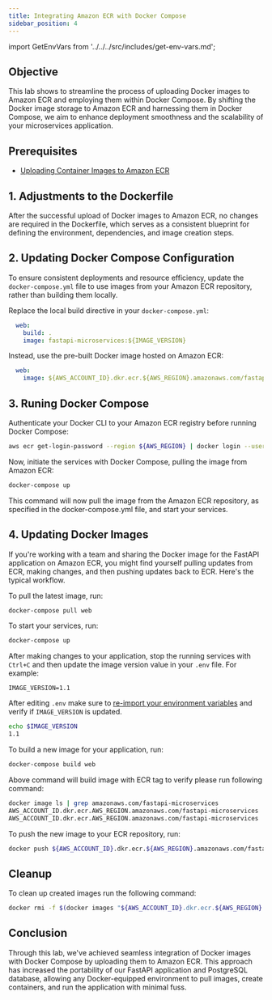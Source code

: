 ```yaml
---
title: Integrating Amazon ECR with Docker Compose
sidebar_position: 4
---
```

import GetEnvVars from '../../../src/includes/get-env-vars.md';

## Objective
This lab shows to streamline the process of uploading Docker images to Amazon ECR and employing them within Docker Compose. By shifting the Docker image storage to Amazon ECR and harnessing them in Docker Compose, we aim to enhance deployment smoothness and the scalability of your microservices application.

## Prerequisites
- [Uploading Container Images to Amazon ECR](upload-ecr.md)

<!--This is a shared file at src/includes/get-env-vars.md that tells users to navigate to the 'python-fastapi-demo-docker' directory where their environment variables are sourced.-->
<GetEnvVars />

## 1. Adjustments to the Dockerfile
After the successful upload of Docker images to Amazon ECR, no changes are required in the Dockerfile, which serves as a consistent blueprint for defining the environment, dependencies, and image creation steps.

## 2. Updating Docker Compose Configuration
To ensure consistent deployments and resource efficiency, update the `docker-compose.yml` file to use images from your Amazon ECR repository, rather than building them locally.

Replace the local build directive in your `docker-compose.yml`:
```yaml
  web:
    build: .
    image: fastapi-microservices:${IMAGE_VERSION}
```

Instead, use the pre-built Docker image hosted on Amazon ECR:
```yaml
  web:
    image: ${AWS_ACCOUNT_ID}.dkr.ecr.${AWS_REGION}.amazonaws.com/fastapi-microservices:${IMAGE_VERSION}
```

## 3. Runing Docker Compose
Authenticate your Docker CLI to your Amazon ECR registry before running Docker Compose:
```bash
aws ecr get-login-password --region ${AWS_REGION} | docker login --username AWS --password-stdin ${AWS_ACCOUNT_ID}.dkr.ecr.${AWS_REGION}.amazonaws.com
```

Now, initiate the services with Docker Compose, pulling the image from Amazon ECR:
```bash
docker-compose up
```
This command will now pull the image from the Amazon ECR repository, as specified in the docker-compose.yml file, and start your services.

## 4. Updating Docker Images
If you're working with a team and sharing the Docker image for the FastAPI application on Amazon ECR, you might find yourself pulling updates from ECR, making changes, and then pushing updates back to ECR. Here's the typical workflow.

To pull the latest image, run:

```bash
docker-compose pull web
```

To start your services, run:
```bash
docker-compose up
```

After making changes to your application, stop the running services with `Ctrl+C` and then update the image version value in your `.env` file. For example:
```
IMAGE_VERSION=1.1
```


After editing `.env` make sure to [re-import your environment variables](../../introduction/python/environment-setup) and verify if `IMAGE_VERSION` is updated.

```bash
echo $IMAGE_VERSION
1.1
```


To build a new image for your application, run:
```bash
docker-compose build web
```

Above command will build image with ECR tag to verify please run following command:
```bash
docker image ls | grep amazonaws.com/fastapi-microservices
AWS_ACCOUNT_ID.dkr.ecr.AWS_REGION.amazonaws.com/fastapi-microservices   1.1                             defd60e3e376   6 minutes ago   233MB
AWS_ACCOUNT_ID.dkr.ecr.AWS_REGION.amazonaws.com/fastapi-microservices   1.0                             abc11f568055   2 hours ago     233MB
```

To push the new image to your ECR repository, run:
```bash
docker push ${AWS_ACCOUNT_ID}.dkr.ecr.${AWS_REGION}.amazonaws.com/fastapi-microservices:${IMAGE_VERSION}
```

## Cleanup

To clean up created images run the following command:

```bash
docker rmi -f $(docker images "${AWS_ACCOUNT_ID}.dkr.ecr.${AWS_REGION}.amazonaws.com/*" -q)
```

## Conclusion
Through this lab, we've achieved seamless integration of Docker images with Docker Compose by uploading them to Amazon ECR. This approach has increased the portability of our FastAPI application and PostgreSQL database, allowing any Docker-equipped environment to pull images, create containers, and run the application with minimal fuss.